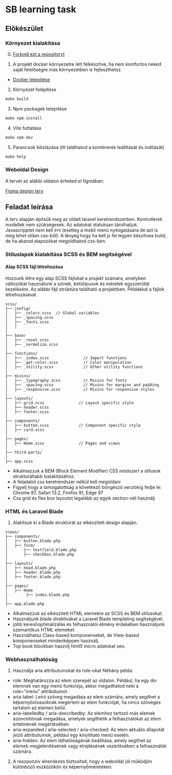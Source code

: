 # SB learning task

## Előkészület

### Környezet kialakítása

0. [Forkold ezt a repositoryt](https://docs.github.com/en/pull-requests/collaborating-with-pull-requests/working-with-forks/fork-a-repo?tool=webui)

1. A projekt docker környezetre lett felkészítve, ha nem komfortos neked saját felelőségre más környezetben is fejleszthetsz.

- [Docker telepítése](https://docs.docker.com/engine/install/)

2. Környezet felépítése
```makefile
make build
```

3. Npm packagek telepitése
```makefile
make npm-install
```

4. Vite futtatása
```makefile
make npm-dev
```

5. Parancsok kilistázása (itt találhatod a konténerek leállítását és indítását)
```makefile
make help
```

### Weboldal Design

A tervet az alábbi oldalon érheted el figmában:

[Figma design terv](https://www.figma.com/file/0NCbTpBEMFoa4urpgnUyKI/Acenda---Homepage-of-a-booking-website?type=design&node-id=0%3A1&mode=design&t=lIeSpce6VAnHyFAV-1)

## Feladat leírása

A terv alapján építsük meg az oldalt laravel keretrendszerben. Kontrollerek modellek nem szükségesek. Az adatokat statuksan tárolhatjuk. Javascripptet nem kell írni (esetleg a mobil menü nyitogatására de azt is meg lehet oldan css-ből). A lényeg hogy ha kell js fel legyen készítvea build, de ha akarod alapozókat megoldhatod css-ben.


### Stíluslapok kialakítása SCSS és BEM segítségével

#### Alap SCSS fájl létrehozása

Hozzunk létre egy alap SCSS fájlokat a projekt számára, amelyben változókat használunk a színek, betűtípusok és méretek egyszerűbb kezelésére. Az alábbi fájl strúktúra található a projektben. Példákkal a fájlok létrehozásával.
```
scss/
├── config/    
│   ├── _colors.scss  // Global variables
│   ├── _spacing.scss
│   ├── _fonts.scss  
│   │
│
├── base/
│   ├── _reset.scss
│   ├── _normalize.scss
│
├── functions/
│   ├── _index.scss               // Import functions
│   ├── _get-color.scss           // Color manipulation
│   ├── _utility.scss             // Other utility functions
│
├── mixins/
│   ├── _typography.scss          // Mixins for fonts
│   ├── _spacing.scss             // Mixins for margins and padding
│   ├── _responsive.scss          // Mixins for responsive styles
│
├── layouts/
│   ├── grid.scss               // Layout specific style
│   ├── header.scss
│   ├── footer.scss    
│
├── components/
│   ├── button.scss             // Component specific style
│   ├── card.scss 
│
├── pages/
│   ├── Home.scss               // Pages and views
│
├── third-party/
│
├── app.scss

```

- Alkalmazzuk a BEM (Block Element Modifier) CSS módszert a stílusok strukturáltabb kialakításához.
- A feladatot css keretrendszer nélkül kell megoldani
- Figyelj hogy a tamogatottság a következő böngészö verziókig fedje le: Chrome 87, Safari 13.2, Firefox 91, Edge 97
- Css grid és flex box layoutot legalább az egyik section-nél használj

### HTML és Laravel Blade

1. Alakítsuk ki a Blade struktúrát az elkészített design alapján.

```
views/
├── components/    
│   ├── button.blade.php
│   ├── form/
│       ├── textfield.blade.php
│       ├── checkbox.blade.php    
│
├── layouts/                            
│   ├── head.blade.php
│   ├── header.blade.php
│   ├── footer.blade.php
│
├── pages/
│   ├── Home      
│        ├── index.blade.php 
│
├── app.blade.php

```

- Alkalmazzuk az elkészített HTML elemekre az SCSS és BEM stílusokat.
- Használjunk blade direktívákat a Laravel Blade templating segítségével.
- jobb keresőoptimalizálás és felhasználói élmény érdekében használjunk szemantikus HTML elemeket.
- Használhatsz Class-based komponenseket, de View-based komponenseket mindenképpen használj.
- Top book blockban hasznlj html5 micro adatokat seo.

### Webhasználhatóság

1. Használja aria attributumokat és role-okat
Néhány példa:
- role: Meghatározza az elem szerepét az oldalon. Például, ha egy div elemnek van egy menü funkciója, akkor megadhatod neki a role="menu" attribútumot.
- aria-label: Leíró szöveg megadása az elem számára, amely segíthet a képernyőolvasóknak megérteni az elem funkcióját, ha nincs szöveges tartalom az elemen belül.
- aria-labelledby / aria-describedby: Az elemhez tartozó más elemek azonosítóinak megadása, amelyek segíthetik a felhasználókat az elem értelmének megértésében.
- aria-expanded / aria-selected / aria-checked: Az elem aktuális állapotát jelző attribútumok, például egy kinyitható menü esetén.
- aria-hidden: Az elem láthatóságának beállítása, amely segíthet az elemek megjelenítésének vagy elrejtésének vezérlésében a felhasználók számára.

2. A reszponzív elrendezés biztosítsd, hogy a weboldal jól működjön különböző eszközökön és képernyőméreteken.
